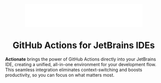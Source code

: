 
<p align="center">
    <img src="docs/media/actionate.svg" alt="Actionate Logo" width="378" height="74">
</p>

<div align="center">
  <h1>GitHub Actions for JetBrains IDEs</h1>
</div>

__Actionate__ brings the power of GitHub Actions directly into your JetBrains IDE, creating a unified, all-in-one
environment for your development flow. This seamless integration eliminates context-switching and boosts productivity,
so you can focus on what matters most.

[//]: # ()
[//]: # ([//]: # &#40;&#41;)
[//]: # (<div align="center">)

[//]: # ()
[//]: # (  <h1>Actionate<br>GitHub Actions for JetBrains IDEs</h1>)

[//]: # ()
[//]: # (</div>)

[//]: # ()
[//]: # (<p>)

[//]: # (    <img src="docs/media/actionate.svg" alt="Actionate Logo" width="100" height="100" style="vertical-align: middle">)

[//]: # (    <h1 style="vertical-align: middle">Actionate</h1>)

[//]: # (</p>)

[//]: # ()
[//]: # ([//]: # &#40;# Actionate - GitHub Actions for JetBrains IDEs&#41;)
[//]: # ()
